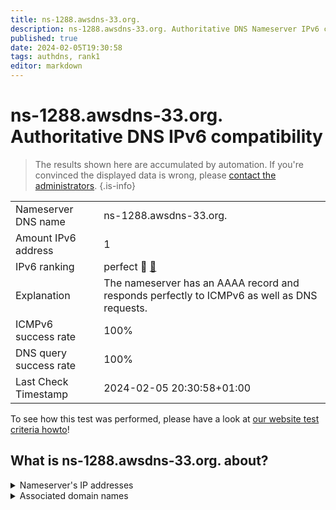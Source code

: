 ```yaml
---
title: ns-1288.awsdns-33.org.
description: ns-1288.awsdns-33.org. Authoritative DNS Nameserver IPv6 compatibility
published: true
date: 2024-02-05T19:30:58
tags: authdns, rank1
editor: markdown
---
```


# ns-1288.awsdns-33.org. Authoritative DNS IPv6 compatibility

> The results shown here are accumulated by automation. If you're convinced the displayed data is wrong, please [contact the administrators](/howto/chat). 
{.is-info}




|   |   |
| - | - |
| Nameserver DNS name | ns-1288.awsdns-33.org.
| Amount IPv6 address | 1
| IPv6 ranking | perfect :1st_place_medal: [🔗](/howto/ranking) |
| Explanation | The nameserver has an AAAA record and responds perfectly to ICMPv6 as well as DNS requests. |
| ICMPv6 success rate | 100%|
| DNS query success rate | 100% |
| Last Check Timestamp | 2024-02-05 20:30:58+01:00 |

To see how this test was performed, please have a look at [our website test criteria howto](/howto/testcriteria/authdns)!


## What is ns-1288.awsdns-33.org. about?




<details>
<summary>Nameserver's IP addresses</summary>

2600:9000:5305:800::1

</details>



<details>
<summary>Associated domain names</summary>

www.booking.com

www.purduepharma.com

</details>
